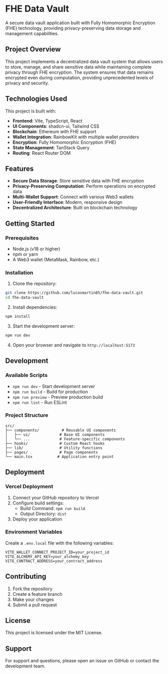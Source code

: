 # FHE Data Vault

A secure data vault application built with Fully Homomorphic Encryption (FHE) technology, providing privacy-preserving data storage and management capabilities.

## Project Overview

This project implements a decentralized data vault system that allows users to store, manage, and share sensitive data while maintaining complete privacy through FHE encryption. The system ensures that data remains encrypted even during computation, providing unprecedented levels of privacy and security.

## Technologies Used

This project is built with:

- **Frontend**: Vite, TypeScript, React
- **UI Components**: shadcn-ui, Tailwind CSS
- **Blockchain**: Ethereum with FHE support
- **Wallet Integration**: RainbowKit with multiple wallet providers
- **Encryption**: Fully Homomorphic Encryption (FHE)
- **State Management**: TanStack Query
- **Routing**: React Router DOM

## Features

- **Secure Data Storage**: Store sensitive data with FHE encryption
- **Privacy-Preserving Computation**: Perform operations on encrypted data
- **Multi-Wallet Support**: Connect with various Web3 wallets
- **User-Friendly Interface**: Modern, responsive design
- **Decentralized Architecture**: Built on blockchain technology

## Getting Started

### Prerequisites

- Node.js (v18 or higher)
- npm or yarn
- A Web3 wallet (MetaMask, Rainbow, etc.)

### Installation

1. Clone the repository:
```bash
git clone https://github.com/lucasmartin85/fhe-data-vault.git
cd fhe-data-vault
```

2. Install dependencies:
```bash
npm install
```

3. Start the development server:
```bash
npm run dev
```

4. Open your browser and navigate to `http://localhost:5173`

## Development

### Available Scripts

- `npm run dev` - Start development server
- `npm run build` - Build for production
- `npm run preview` - Preview production build
- `npm run lint` - Run ESLint

### Project Structure

```
src/
├── components/          # Reusable UI components
│   ├── ui/             # Base UI components
│   └── ...             # Feature-specific components
├── hooks/              # Custom React hooks
├── lib/                # Utility functions
├── pages/              # Page components
└── main.tsx           # Application entry point
```

## Deployment

### Vercel Deployment

1. Connect your GitHub repository to Vercel
2. Configure build settings:
   - Build Command: `npm run build`
   - Output Directory: `dist`
3. Deploy your application

### Environment Variables

Create a `.env.local` file with the following variables:

```env
VITE_WALLET_CONNECT_PROJECT_ID=your_project_id
VITE_ALCHEMY_API_KEY=your_alchemy_key
VITE_CONTRACT_ADDRESS=your_contract_address
```

## Contributing

1. Fork the repository
2. Create a feature branch
3. Make your changes
4. Submit a pull request

## License

This project is licensed under the MIT License.

## Support

For support and questions, please open an issue on GitHub or contact the development team.